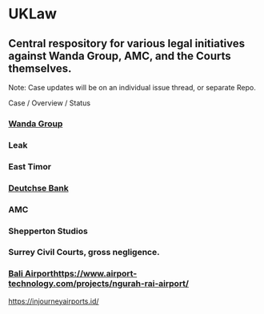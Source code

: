 # UKLaw

## Central respository for various legal initiatives against Wanda Group, AMC, and the Courts themselves.

Note: Case updates will be on an individual issue thread, or separate Repo.

Case / Overview / Status

### [Wanda Group](https://github.com/Morningstar88/AMCandWandaGroupTrumanShowMisconduct)

### Leak

### East Timor

### [Deutchse Bank](https://github.com/Morningstar88/DeutscheBankSuicideCoercion)

### AMC

### Shepperton Studios

### Surrey Civil Courts, gross negligence.

### [Bali Airport](https://github.com/Morningstar88/Bali2)https://www.airport-technology.com/projects/ngurah-rai-airport/
https://injourneyairports.id/
